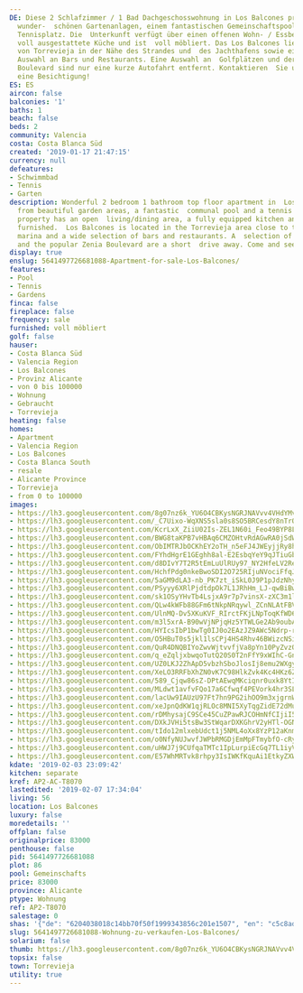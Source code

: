 ```yaml
---
DE: Diese 2 Schlafzimmer / 1 Bad Dachgeschosswohnung in Los Balcones profitiert von
  wunder-  schönen Gartenanlagen, einem fantastischen Gemeinschaftspool und einem
  Tennisplatz. Die  Unterkunft verfügt über einen offenen Wohn- / Essbereich, eine
  voll ausgestattete Küche und ist  voll möbliert. Das Los Balcones liegt in der Gegend
  von Torrevieja in der Nähe des Strandes und  des Jachthafens sowie einer großen
  Auswahl an Bars und Restaurants. Eine Auswahl an  Golfplätzen und der beliebte Zenia
  Boulevard sind nur eine kurze Autofahrt entfernt. Kontaktieren  Sie uns rasch für
  eine Besichtigung!
ES: ES
aircon: false
balconies: '1'
baths: 1
beach: false
beds: 2
community: Valencia
costa: Costa Blanca Süd
created: '2019-01-17 21:47:15'
currency: null
defeatures:
- Schwimmbad
- Tennis
- Garten
description: Wonderful 2 bedroom 1 bathroom top floor apartment in  Los Balcones benefits
  from beautiful garden areas, a fantastic  communal pool and a tennis court. The
  property has an open  living/dining area, a fully equipped kitchen and comes fully
  furnished.  Los Balcones is located in the Torrevieja area close to the beach and  the
  marina and a wide selection of bars and restaurants. A  selection of golf courses
  and the popular Zenia Boulevard are a short  drive away. Come and see.
display: true
enslug: 5641497726681088-Apartment-for-sale-Los-Balcones/
features:
- Pool
- Tennis
- Gardens
finca: false
fireplace: false
frequency: sale
furnished: voll möbliert
golf: false
hauser:
- Costa Blanca Süd
- Valencia Region
- Los Balcones
- Provinz Alicante
- von 0 bis 100000
- Wohnung
- Gebraucht
- Torrevieja
heating: false
homes:
- Apartment
- Valencia Region
- Los Balcones
- Costa Blanca South
- resale
- Alicante Province
- Torrevieja
- from 0 to 100000
images:
- https://lh3.googleusercontent.com/8g07nz6k_YU6O4CBKysNGRJNAVvv4VHdYMvHBY5KL8nUqg5u_J2mI4EL2dVu_DO0c9yPW4aEvDpqYSYez08=w640-rj-e30-l100
- https://lh3.googleusercontent.com/_C7Uixo-WqXNS5sla0s8SO5BRCesdY8nTrODuR-tzPk4mUvsNJbP-hD81mnUUhsYPzkeeh3J8prHWyzGo3fCkA=w640-rj-e30-l100
- https://lh3.googleusercontent.com/KcrLxX_ZiiU02Is-ZEL1N60i_Feo49BYP8L93bttz6ivnzT_NN0BWc5EaEr-xWifZMm6pIsTp0TEzJ9Z2q0=w640-rj-e30-l100
- https://lh3.googleusercontent.com/BWG8taKPB7vHBAq6CMZOHtvRdAGwRA0jSdW33rkvy15QjIcP2e_qVf17tTLtoxNWbFj61Cnv6qFuIVQli-xW=w640-rj-e30-l100
- https://lh3.googleusercontent.com/ObIMTRJbOCKhEY2oTH_n5eFJ4JWEyjjRy8h33bA3w_lAsxADZr4zvjsj95QMAxLeRFVPguYFxnbocoPdqt3lkA=w640-rj-e30-l100
- https://lh3.googleusercontent.com/FYhdHgrE1GEghh8al-E2EsbqYeY9qJTiuGbRN-DR4zMGcxBpxZGMDlFw66DNHEcgiukwztIRlvQAiaGhwPU=w640-rj-e30-l100
- https://lh3.googleusercontent.com/d8DIvY7T2R5tEmLuUlRUy97_NY2HfeLV2ReeKG_ekP4ikXZLXFGbzXzVQhXbypzmX4LyTBCtyjjjZQ0rbjY=w640-rj-e30-l100
- https://lh3.googleusercontent.com/HchfPdg0nkeBwoSDI2O725RIjuNVociFfqJ9Uve-xC8F40CV_1o9VXx6bh3dLNngiayR3V6n_ar7ok4lcVQ=w640-rj-e30-l100
- https://lh3.googleusercontent.com/5aGM9dLA3-nb_PK7zt_iSkL0J9P1pJdzNhyCTPvP3_SAUzZG2fWFStopy1qnaeJs8ElmOEKd4nIxsUPo7o2T=w640-rj-e30-l100
- https://lh3.googleusercontent.com/PSyyy6XRlPjdtdpOk7L1JRhHm_LJ-qwBiBwM8waWS8Vdcl5kAAphR1VbiwRbonZtSzheVNuqc7dsLc9vq0E7jQ=w640-rj-e30-l100
- https://lh3.googleusercontent.com/sk1OSyYHvTb4LsjxA9r7p7vinsX-zXC3m1lBc2psPo73ZX3akctsWxH3laO9rJ0fXO9LSM43PYbkn9mNvfI=w640-rj-e30-l100
- https://lh3.googleusercontent.com/QLw4kWFb88GFm6tNkpNRqywl_ZCnNLAtFBVxL0YJpqPd5CSp054y1Mfk1BrE24Lsjw0wVbPYDaZk6vjAsYzJ=w640-rj-e30-l100
- https://lh3.googleusercontent.com/UlnMQ-Dv5XKuKVF_RIrctFKjLNpToqKfWD65BBK_iJomerclkdnpPJ3fnP5iEqLRutodw5_rNndchAojBV8=w640-rj-e30-l100
- https://lh3.googleusercontent.com/m3l5xrA-B90wVjNPjqHz5YTWLGe2Ab9oubAn4hPlTYKFW99vyVR1E_Z3Ox_Ucz53ib7uUxYAueBawP-IHwZs7Q=w640-rj-e30-l100
- https://lh3.googleusercontent.com/HYIcsIbP1bwTg0IJ0o2EAzJZ9AWc5Ndrp-rTidFtBQYQDNIkum0gvTIAeLC2d-JcU4I56Qhldfsmzdhh3qDc=w640-rj-e30-l100
- https://lh3.googleusercontent.com/O5HBuT0s5jkl1lsCPj4HS4Rhv46BWizcNSie_xkuLKCbRDEfTmFtzBI_5VrZZVNv6-kaojwxa17oC73PKEt9=w640-rj-e30-l100
- https://lh3.googleusercontent.com/QuR4DNQBIYoZwvWjtvvfjVa8pYn10PyZvzQhn0H377wd7ypezz2q5zyeXDZeOvbGCySbKNobvjctH0syEww=w640-rj-e30-l100
- https://lh3.googleusercontent.com/q_eZqljxbwqoTutQ20S0T2nFfY9xWIhC-GnKimUP5kSdHEyKSLdp3DRT-6LEXSBKbj0Nph_gZzcluVHbO7A=w640-rj-e30-l100
- https://lh3.googleusercontent.com/UZ0LKJ2ZhApD5vbzhSboJlosIj8emu2WXgys9Cf26j_HlhSL6DzoVK98VfDHixotvDp-59FAF53S1_ayrw1waQ=w640-rj-e30-l100
- https://lh3.googleusercontent.com/XeLO3RRFbXhZN0vK7C98HlkZvk4Kc4HKz6ZxSP6kLodnr1hUk3lDF_QDtEntLpjC20InWyjAOfms7Ea_vXxQ=w640-rj-e30-l100
- https://lh3.googleusercontent.com/589_Cjqw86sZ-DPtAEwqMKciqnr0uxk8YtIbhUwkD04_kSlXxFN71rOPKdJxZcZJpTTiOIEMVdxvPGu4Hko=w640-rj-e30-l100
- https://lh3.googleusercontent.com/MLdwt1avfvFQo17a6Cfwqf4PEVork4hr3SLgCKkruO4xXhbN8psFqvpdh7hTB4gVK7NKd9wBz2TcnD9HOyjKfw=w640-rj-e30-l100
- https://lh3.googleusercontent.com/lacUw9IAUzU97Ft7hn9PG2ihOO9m3xjgrnWsni9e7gJeri785NRXgTmKz3CCn1BZLdzpw5ymGEMJx5Pku1hI=w640-rj-e30-l100
- https://lh3.googleusercontent.com/xeJpnQdKW1qjRLOc8MNI5XyTqgZidE72dMuZQTjt0L5ly1VIKas5O2XRaeSCd7uzP5rEKtX298fb_vPBiP0Z=w640-rj-e30-l100
- https://lh3.googleusercontent.com/rDMhysajC9SCe45CuZPawRJCOHmNfCIjiI54PCagDDYzhlrdhekfgTW3g_T1kNZLGoOri2bNt2M6gF4Vsi0=w640-rj-e30-l100
- https://lh3.googleusercontent.com/DXkJVHi5tsBw3StWqarDXKGhrV2yHTl-OGNU5OV0Lb8B2dTJGPLaEK2MHdg5HQ3HeJLAM9qMBR3iIZmxDpM=w640-rj-e30-l100
- https://lh3.googleusercontent.com/tIdo12mlxebUdct1j5NML4oXx8YzP12aKnm3F_WN8Q79VHP0GCxHnvpBlluF6FywMNner8KieuY2babhSVY=w640-rj-e30-l100
- https://lh3.googleusercontent.com/o0NfyNUJwvfJWPbRMGDjEmMpFTmybfO-cRy5N_GOPqLQHadyB0PXBI5M2e725WKqQFRXzd4x4jBDd5GQWbc=w640-rj-e30-l100
- https://lh3.googleusercontent.com/uHWJ7j9CUfqaTMTc1IpLurpiEcGq7TL1iyV4iLJgb7PzN9LXJEli6SpmJr9Kby9jJmKodS3cccqEgn1eRqoIJA=w640-rj-e30-l100
- https://lh3.googleusercontent.com/E57WhMRTvk8rhpy3IsIWKfKquAi1EtkyZXW4WUdf7eK7NMeipP9Y9jhWWH9SkD6shhHrkrqXRQG7sMg0ifF-AQ=w640-rj-e30-l100
kdate: '2019-02-03 23:09:42'
kitchen: separate
kref: AP2-AC-T8070
lastedited: '2019-02-07 17:34:04'
living: 56
location: Los Balcones
luxury: false
moredetails: ''
offplan: false
originalprice: 83000
penthouse: false
pid: 5641497726681088
plot: 86
pool: Gemeinschafts
price: 83000
province: Alicante
ptype: Wohnung
ref: AP2-T8070
salestage: 0
shas: '{"de": "6204038018c14bb70f50f1999343856c201e1507", "en": "c5c8ad32574768c5b3079a6769e16d528854c367"}'
slug: 5641497726681088-Wohnung-zu-verkaufen-Los-Balcones/
solarium: false
thumb: https://lh3.googleusercontent.com/8g07nz6k_YU6O4CBKysNGRJNAVvv4VHdYMvHBY5KL8nUqg5u_J2mI4EL2dVu_DO0c9yPW4aEvDpqYSYez08=w400-h240-n-rj-e30-l100
topsix: false
town: Torrevieja
utility: true
---
```

